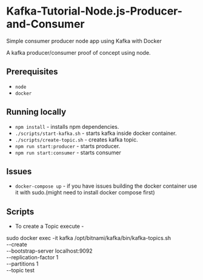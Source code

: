 # Kafka-Tutorial-Node.js-Producer-and-Consumer

Simple consumer producer node app using Kafka with Docker

A kafka producer/consumer proof of concept using node.

## Prerequisites

- `node`
- `docker`

## Running locally

- `npm install` - installs npm dependencies.
- `./scripts/start-kafka.sh` - starts kafka inside docker container.
- `./scripts/create-topic.sh` - creates kafka topic.
- `npm run start:producer` - starts producer.
- `npm run start:consumer` - starts consumer

## Issues

- `docker-compose up` - if you have issues building the docker container use it with sudo.(might need to install docker compose first)

## Scripts

- To create a Topic execute -

sudo docker exec -it kafka /opt/bitnami/kafka/bin/kafka-topics.sh \
 --create \
 --bootstrap-server localhost:9092 \
 --replication-factor 1 \
 --partitions 1 \
 --topic test
